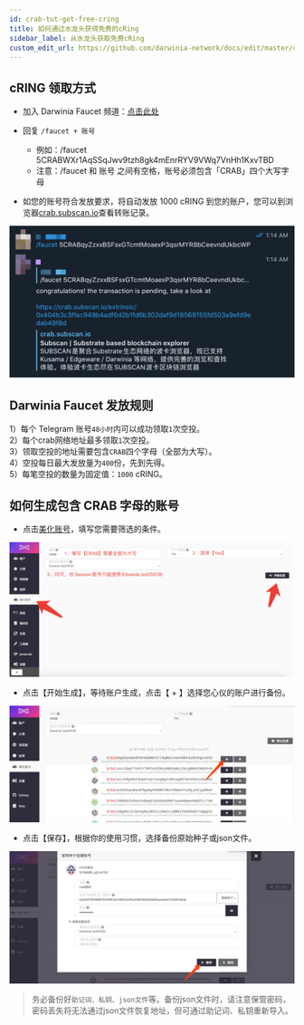 ```yaml
---
id: crab-tut-get-free-cring
title: 如何通过水龙头获得免费的cRing
sidebar_label: 从水龙头获取免费cRing
custom_edit_url: https://github.com/darwinia-network/docs/edit/master/content/zh-CN/crab-tut-get-free-cring.md
---
```

## cRING 领取方式

- 加入 Darwinia Faucet 频道：[点击此处](https://t.me/DarwiniaFaucet)
- 回复 `/faucet + 账号`
  - 例如：/faucet 5CRABWXr1AqSSqJwv9tzh8gk4mEnrRYV9VWq7VnHh1KxvTBD
  - 注意：/faucet 和 账号 之间有空格，账号必须包含「CRAB」四个大写字母

- 如您的账号符合发放要求，将自动发放 1000 cRING 到您的账户，您可以到浏览器[crab.subscan.io](https://crab.subscan.io/)查看转账记录。

![faucet-4](assets/faucet-4.png)

## Darwinia Faucet 发放规则

1）每个 Telegram 账号`48小时`内可以成功领取`1`次空投。  
2）每个crab网络地址最多领取`1`次空投。  
3）领取空投的地址需要包含`CRAB`四个字母（全部为大写）。  
4）空投每日最大发放量为`400`份，先到先得。  
5）每笔空投的数量为固定值：`1000` cRING。  

## 如何生成包含 CRAB 字母的账号

- 点击[美化账号](https://apps.darwinia.network/#/vanity)，填写您需要筛选的条件。

![faucet-1-cn](assets/faucet-1-cn.png)

- 点击【开始生成】，等待账户生成，点击【 + 】选择您心仪的账户进行备份。

![faucet-2-cn](assets/faucet-2-cn.png)

- 点击【保存】，根据你的使用习惯，选择备份原始种子或json文件。   

![faucet-3-cn](assets/faucet-3-cn.png)

   > 务必备份好`助记词、私钥、json文件`等。备份json文件时，请注意保管密码，密码丢失将无法通过json文件恢复地址，但可通过助记词、私钥重新导入。
>
